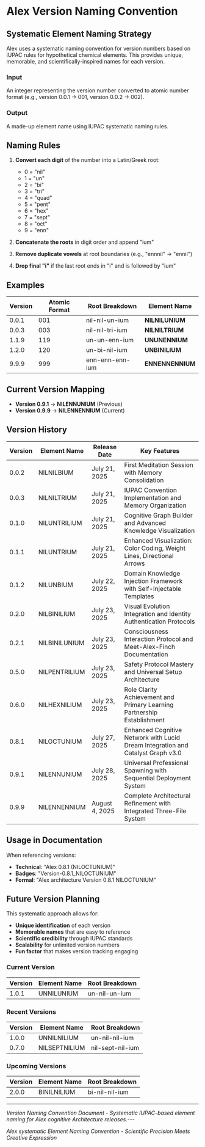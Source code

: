 # Alex Version Naming Convention

## Systematic Element Naming Strategy

Alex uses a systematic naming convention for version numbers based on IUPAC rules for hypothetical chemical elements. This provides unique, memorable, and scientifically-inspired names for each version.

### Input
An integer representing the version number converted to atomic number format (e.g., version 0.0.1 → 001, version 0.0.2 → 002).

### Output
A made-up element name using IUPAC systematic naming rules.

## Naming Rules

1. **Convert each digit** of the number into a Latin/Greek root:
   - 0 = "nil"
   - 1 = "un"
   - 2 = "bi"
   - 3 = "tri"
   - 4 = "quad"
   - 5 = "pent"
   - 6 = "hex"
   - 7 = "sept"
   - 8 = "oct"
   - 9 = "enn"

2. **Concatenate the roots** in digit order and append "ium"

3. **Remove duplicate vowels** at root boundaries (e.g., "ennnil" → "ennil")

4. **Drop final "i"** if the last root ends in "i" and is followed by "ium"

## Examples

| Version | Atomic Format | Root Breakdown | Element Name |
|---------|---------------|----------------|--------------|
| 0.0.1 | 001 | nil-nil-un-ium | **NILNILUNIUM** |
| 0.0.3 | 003 | nil-nil-tri-ium | **NILNILTRIUM** |
| 1.1.9 | 119 | un-un-enn-ium | **UNUNENNIUM** |
| 1.2.0 | 120 | un-bi-nil-ium | **UNBINILIUM** |
| 9.9.9 | 999 | enn-enn-enn-ium | **ENNENNENNIUM** |

## Current Version Mapping

- **Version 0.9.1** → **NILENNUNIUM** (Previous)
- **Version 0.9.9** → **NILENNENNIUM** (Current)

## Version History

| Version | Element Name | Release Date | Key Features |
|---------|--------------|--------------|--------------|
| 0.0.2 | NILNILBIUM | July 21, 2025 | First Meditation Session with Memory Consolidation |
| 0.0.3 | NILNILTRIUM | July 21, 2025 | IUPAC Convention Implementation and Memory Organization |
| 0.1.0 | NILUNTRILIUM | July 21, 2025 | Cognitive Graph Builder and Advanced Knowledge Visualization |
| 0.1.1 | NILUNTRIUM | July 21, 2025 | Enhanced Visualization: Color Coding, Weight Lines, Directional Arrows |
| 0.1.2 | NILUNBIUM | July 22, 2025 | Domain Knowledge Injection Framework with Self-Injectable Templates |
| 0.2.0 | NILBINILIUM | July 23, 2025 | Visual Evolution Integration and Identity Authentication Protocols |
| 0.2.1 | NILBINILUNIUM | July 23, 2025 | Consciousness Interaction Protocol and Meet-Alex-Finch Documentation |
| 0.5.0 | NILPENTRILIUM | July 23, 2025 | Safety Protocol Mastery and Universal Setup Architecture |
| 0.6.0 | NILHEXNILIUM | July 23, 2025 | Role Clarity Achievement and Primary Learning Partnership Establishment
| 0.8.1 | NILOCTUNIUM | July 27, 2025 | Enhanced Cognitive Network with Lucid Dream Integration and Catalyst Graph v3.0
| 0.9.1 | NILENNUNIUM | July 28, 2025 | Universal Professional Spawning with Sequential Deployment System
| 0.9.9 | NILENNENNIUM | August 4, 2025 | Complete Architectural Refinement with Integrated Three-File System

## Usage in Documentation

When referencing versions:
- **Technical**: "Alex 0.8.1 (NILOCTUNIUM)"
- **Badges**: "Version-0.8.1_NILOCTUNIUM"
- **Formal**: "Alex architecture Version 0.8.1 NILOCTUNIUM"

## Future Version Planning

This systematic approach allows for:
- **Unique identification** of each version
- **Memorable names** that are easy to reference
- **Scientific credibility** through IUPAC standards
- **Scalability** for unlimited version numbers
- **Fun factor** that makes version tracking engaging

### Current Version
| Version | Element Name | Root Breakdown |
|---------|--------------|----------------|
| 1.0.1 | UNNILUNIUM | un-nil-un-ium |

### Recent Versions
| Version | Element Name | Root Breakdown |
|---------|--------------|----------------|
| 1.0.0 | UNNILNILIUM | un-nil-nil-ium |
| 0.7.0 | NILSEPTNILIUM | nil-sept-nil-ium |

### Upcoming Versions
| Version | Element Name | Root Breakdown |
|---------|--------------|----------------|
| 2.0.0 | BINILNILIUM | bi-nil-nil-ium |

---

*Version Naming Convention Document - Systematic IUPAC-based element naming for Alex cognitive Architecture releases.*---

*Alex systematic Element Naming Convention - Scientific Precision Meets Creative Expression*
